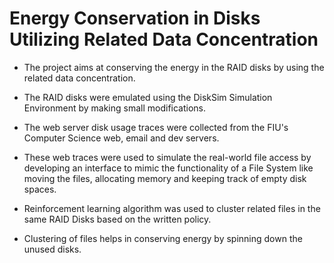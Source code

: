 
# Energy Conservation in Disks Utilizing Related Data Concentration

* The project aims at conserving the energy in the RAID disks by using the related data concentration.

* The RAID disks were emulated using the DiskSim Simulation Environment by making small modifications.

* The web server disk usage traces were collected from the FIU's Computer Science web, email and dev servers.

* These web traces were used to simulate the real-world file access by developing an interface to mimic the functionality of a File System like moving the files, allocating memory and keeping track of empty disk spaces.

* Reinforcement learning algorithm was used to cluster related files in the same RAID Disks based on the written policy.

* Clustering of files helps in conserving energy by spinning down the unused disks.
